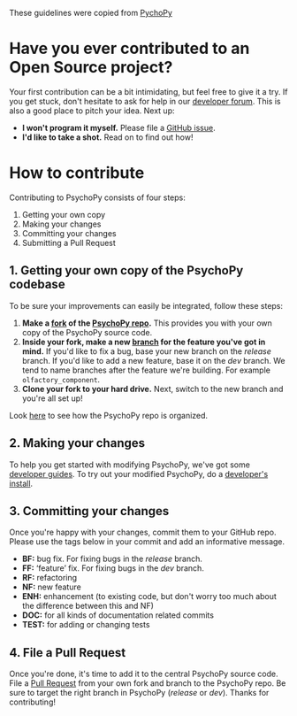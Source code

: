 These guidelines were copied from [PychoPy](https://github.com/psychopy/psychopy/edit/dev/CONTRIBUTING.md)

# Have you ever contributed to an Open Source project?
Your first contribution can be a bit intimidating, but feel free to give it a try. If you get stuck, don't hesitate to ask for help in our [developer forum](https://discourse.psychopy.org/c/dev). This is also a good place to pitch your idea. Next up:
* **I won't program it myself.** Please file a [GitHub issue](https://github.com/psychopy/psychopy/issues).
* **I'd like to take a shot.** Read on to find out how!

# How to contribute
Contributing to PsychoPy consists of four steps:
1. Getting your own copy
2. Making your changes
3. Committing your changes
4. Submitting a Pull Request

## 1. Getting your own copy of the PsychoPy codebase
To be sure your improvements can easily be integrated, follow these steps:
1. **Make a [fork](https://docs.github.com/en/github/getting-started-with-github/fork-a-repo) of the [PsychoPy repo](https://github.com/psychopy/psychopy).** This provides you with your own copy of the PsychoPy source code.
2. **Inside your fork, make a new [branch](https://docs.github.com/en/github/collaborating-with-issues-and-pull-requests/about-branches) for the feature you've got in mind.** If you'd like to fix a bug, base your new branch on the *release* branch. If you'd like to add a new feature, base it on the *dev* branch. We tend to name branches after the feature we're building. For example `olfactory_component`.
3. **Clone your fork to your hard drive.** Next, switch to the new branch and you're all set up!

Look [here](https://www.psychopy.org/developers/repository.html) to see how the PsychoPy repo is organized.

## 2. Making your changes
To help you get started with modifying PsychoPy, we've got some [developer guides](https://www.psychopy.org/developers/index.html). To try out your modified PsychoPy, do a [developer's install](https://www.psychopy.org/download.html#developers-install).

## 3. Committing your changes
Once you're happy with your changes, commit them to your GitHub repo. Please use the tags below in your commit and add an informative message.
  - **BF:** bug fix. For fixing bugs in the *release* branch.
  - **FF:** ‘feature’ fix. For fixing bugs in the *dev* branch.
  - **RF:** refactoring
  - **NF:** new feature
  - **ENH:** enhancement (to existing code, but don't worry too much about the difference between this and NF)
  - **DOC:** for all kinds of documentation related commits
  - **TEST:** for adding or changing tests

## 4. File a Pull Request
Once you're done, it's time to add it to the central PsychoPy source code. File a [Pull Request](https://docs.github.com/en/github/collaborating-with-issues-and-pull-requests/creating-a-pull-request) from your own fork and branch to the PsychoPy repo. Be sure to target the right branch in PsychoPy (*release* or *dev*). Thanks for contributing!
